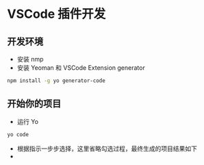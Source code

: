 # VSCode 插件开发

## 开发环境
- 安装 nmp
- 安装 Yeoman 和 VSCode Extension generator
```bash
npm install -g yo generator-code
```

## 开始你的项目
- 运行 Yo
```bash
yo code
```
- 根据指示一步步选择，这里省略勾选过程，最终生成的项目结果如下
- 